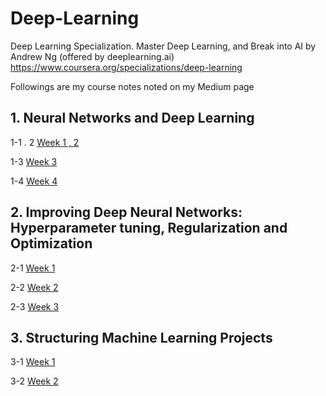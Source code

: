 # Deep-Learning
Deep Learning Specialization. Master Deep Learning, and Break into AI by Andrew Ng (offered by deeplearning.ai)
https://www.coursera.org/specializations/deep-learning

Followings are my course notes noted on my Medium page 

## 1. Neural Networks and Deep Learning 
1-1 . 2 [Week 1 , 2](https://medium.com/chiukevin0321/neural-networks-and-deep-learning-week-1-75cacc95274f "link")

1-3 [Week 3](https://medium.com/chiukevin0321/neural-networks-and-deep-learning-week-3-63458bf20db8 "link")

1-4 [Week 4](https://medium.com/chiukevin0321/neural-networks-and-deep-learning-week-4-274cc3c75bc2 "link")


## 2. Improving Deep Neural Networks: Hyperparameter tuning, Regularization and Optimization
2-1 [Week 1](https://medium.com/chiukevin0321/improving-deep-neural-networks-hyperparameter-tuning-regularization-and-optimization-week-1-59e873f40e66 "link")

2-2 [Week 2](https://medium.com/chiukevin0321/improving-deep-neural-networks-hyperparameter-tuning-regularization-and-optimization-week-2-6c907d293e0d "link")

2-3 [Week 3](https://medium.com/chiukevin0321/improving-deep-neural-networks-hyperparameter-tuning-regularization-and-optimization-week-3-fd273f4e131a "link")

## 3. Structuring Machine Learning Projects 
3-1 [Week 1](https://medium.com/chiukevin0321/structuring-machine-learning-projects-week-1-84cba11ebdc6 "link")

3-2 [Week 2](https://medium.com/chiukevin0321/structuring-machine-learning-projects-week-2-f6a235cbbd6a "link")
